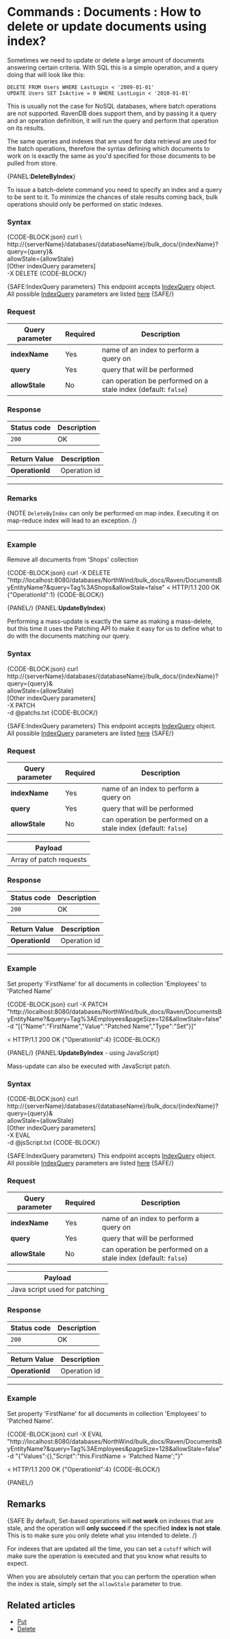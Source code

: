 # Commands : Documents : How to delete or update documents using index?

Sometimes we need to update or delete a large amount of documents answering certain criteria. With SQL this is a simple operation, and a query doing that will look like this:

`DELETE FROM Users WHERE LastLogin < '2009-01-01'`   
`UPDATE Users SET IsActive = 0 WHERE LastLogin < '2010-01-01'`   

This is usually not the case for NoSQL databases, where batch operations are not supported. RavenDB does support them, and by passing it a query and an operation definition, it will run the query and perform that operation on its results.

The same queries and indexes that are used for data retrieval are used for the batch operations, therefore the syntax defining which documents to work on is exactly the same as you'd specified for those documents to be pulled from store.

{PANEL:**DeleteByIndex**}

To issue a batch-delete command you need to specify an index and a query to be sent to it. To minimize the chances of stale results coming back, bulk operations should only be performed on static indexes.

### Syntax

{CODE-BLOCK:json}
curl \ 
	http://{serverName}/databases/{databaseName}/bulk_docs/{indexName}? \
		query={query}& \
		allowStale={allowStale} \
		[Other indexQuery parameters] \
	-X DELETE 
{CODE-BLOCK/}

{SAFE:IndexQuery parameters}
This endpoint accepts [IndexQuery](../../../../glossary/index-query) object. All possible [IndexQuery](../../../../glossary/index-query) parameters are listed [here](../../../../client-api/commands/querying/how-to-query-a-database#indexquery-parameters)
{SAFE/}

### Request

| Query parameter | Required | Description |
| ------------- | -- | ---- |
| **indexName** | Yes | name of an index to perform a query on |
| **query** | Yes | query that will be performed |
| **allowStale** | No | can operation be performed on a stale index (default: `false`) |

### Response

| Status code | Description |
| ----------- | - |
| `200` | OK |

| Return Value | Description |
| ------------- | ------------- |
| **OperationId** | Operation id |

<hr />

### Remarks

{NOTE `DeleteByIndex` can only be performed on map index. Executing it on map-reduce index will lead to an exception. /}

<hr />

### Example

Remove all documents from 'Shops' collection

{CODE-BLOCK:json}
curl -X DELETE "http://localhost:8080/databases/NorthWind/bulk_docs/Raven/DocumentsByEntityName?&query=Tag%3AShops&allowStale=false" 
< HTTP/1.1 200 OK
{"OperationId":1}
{CODE-BLOCK/}

{PANEL/}
{PANEL:**UpdateByIndex**}

Performing a mass-update is exactly the same as making a mass-delete, but this time it uses the Patching API to make it easy for us to define what to do with the documents matching our query.

### Syntax

{CODE-BLOCK:json}
curl \
	http://{serverName}/databases/{databaseName}/bulk_docs/{indexName}? \
		query={query}& \
		allowStale={allowStale} \
		[Other indexQuery parameters] \
	-X PATCH \
	-d @patchs.txt
{CODE-BLOCK/}

{SAFE:IndexQuery parameters}
This endpoint accepts [IndexQuery](../../../../glossary/index-query) object. All possible [IndexQuery](../../../../glossary/index-query) parameters are listed [here](../../../../client-api/commands/querying/how-to-query-a-database#indexquery-parameters)
{SAFE/}

### Request

| Query parameter | Required | Description |
| ------------- | -- | ---- |
| **indexName** | Yes | name of an index to perform a query on |
| **query** | Yes | query that will be performed |
| **allowStale** | No | can operation be performed on a stale index (default: `false`) |

| Payload |
| ------- |
| Array of patch requests |

### Response

| Status code | Description |
| ----------- | - |
| `200` | OK |

| Return Value | Description |
| ------------- | ------------- |
| **OperationId** | Operation id |

<hr />

### Example

Set property 'FirstName' for all documents in collection 'Employees' to 'Patched Name'

{CODE-BLOCK:json}
curl -X PATCH "http://localhost:8080/databases/NorthWind/bulk_docs/Raven/DocumentsByEntityName?&query=Tag%3AEmployees&pageSize=128&allowStale=false" \
 -d "[{\"Name\":\"FirstName\",\"Value\":\"Patched Name\",\"Type\":\"Set\"}]"

< HTTP/1.1 200 OK
{"OperationId":4}
{CODE-BLOCK/}

{PANEL/}
{PANEL:**UpdateByIndex** - using JavaScript}

Mass-update can also be executed with JavaScript patch.

### Syntax

{CODE-BLOCK:json}
curl \
	http://{serverName}/databases/{databaseName}/bulk_docs/{indexName}? \
		query={query}& \
		allowStale={allowStale} \
		[Other indexQuery parameters] \
	-X EVAL \
	-d @jsScript.txt
{CODE-BLOCK/}

{SAFE:IndexQuery parameters}
This endpoint accepts [IndexQuery](../../../../glossary/index-query) object. All possible [IndexQuery](../../../../glossary/index-query) parameters are listed [here](../../../../client-api/commands/querying/how-to-query-a-database#indexquery-parameters)
{SAFE/}

### Request

| Query parameter | Required | Description |
| ------------- | -- | ---- |
| **indexName** | Yes | name of an index to perform a query on |
| **query** | Yes | query that will be performed |
| **allowStale** | No | can operation be performed on a stale index (default: `false`) |

| Payload |
| ------- |
| Java script used for patching |

### Response

| Status code | Description |
| ----------- | - |
| `200` | OK |

| Return Value | Description |
| ------------- | ------------- |
| **OperationId** | Operation id |

<hr />

### Example

Set property 'FirstName' for all documents in collection 'Employees' to 'Patched Name'. 

{CODE-BLOCK:json}
curl -X EVAL "http://localhost:8080/databases/NorthWind/bulk_docs/Raven/DocumentsByEntityName?&query=Tag%3AEmployees&pageSize=128&allowStale=false" \
 -d "{\"Values\":{},\"Script\":\"this.FirstName = 'Patched Name';\"}"

< HTTP/1.1 200 OK
{"OperationId":4}
{CODE-BLOCK/}

{PANEL/}

## Remarks

{SAFE By default, Set-based operations will **not work** on indexes that are stale, and the operation will **only succeed** if the specified **index is not stale**. This is to make sure you only delete what you intended to delete. /}

For indexes that are updated all the time, you can set a `cutoff` which will make sure the operation is executed and that you know what results to expect.

When you are absolutely certain that you can perform the operation when the index is stale, simply set the `allowStale` parameter to true.

## Related articles

- [Put](../../../../client-api/commands/documents/put)  
- [Delete](../../../../client-api/commands/documents/delete)  